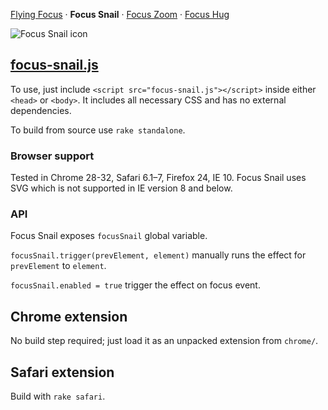 [Flying Focus](//github.com/NV/flying-focus/)
 · **Focus Snail**
 · [Focus Zoom](//github.com/NV/focus-zoom/)
 · [Focus Hug](//github.com/NV/focus-hug/)

![Focus Snail icon](http://nv.github.io/focus-snail/chrome/icon_128.png)

## [focus-snail.js](http://nv.github.io/focus-snail/standalone/focus-snail.js)

To use, just include `<script src="focus-snail.js"></script>` inside either `<head>` or `<body>`.
It includes all necessary CSS and has no external dependencies.

To build from source use `rake standalone`.

### Browser support

Tested in Chrome 28-32, Safari 6.1–7, Firefox 24, IE 10.
Focus Snail uses SVG which is not supported in IE version 8 and below.

### API

Focus Snail exposes `focusSnail` global variable.

`focusSnail.trigger(prevElement, element)` manually runs the effect for `prevElement` to `element`.

`focusSnail.enabled = true` trigger the effect on focus event.


## Chrome extension

No build step required; just load it as an unpacked extension from `chrome/`.

## Safari extension

Build with `rake safari`.
